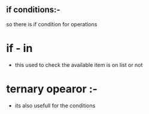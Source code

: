 ## if conditions:-

so there is if condition for operations 


# if - in 
- this used to check the available item is on list or not 

# ternary opearor :-
- its also usefull for the conditions